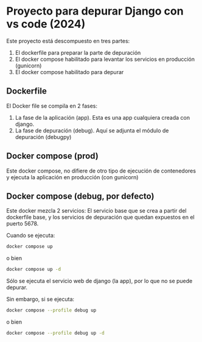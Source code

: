 # Proyecto para depurar Django con vs code (2024) #

Este proyecto está descompuesto en tres partes:
1. El dockerfile para preparar la parte de depuración
2. El docker compose habilitado para levantar los servicios en producción (gunicorn)
3. El docker compose habilitado para depurar

## Dockerfile ##
El Docker file se compila en 2 fases:
1. La fase de la aplicación (app). Esta es una app cualquiera creada con django.
2. La fase de depuración (debug). Aquí se adjunta el módulo de depuración (debugpy)

## Docker compose (prod) ##
Este docker compose, no difiere de otro tipo de ejecución de contenedores y ejecuta la aplicación en producción (con gunicorn)


## Docker compose (debug, por defecto) ##
Este docker mezcla 2 servicios: El servicio base que se crea a partir del dockerfile base, y los servicios de depuración que quedan expuestos en el puerto 5678.

Cuando se ejecuta:

```bash
docker compose up
```
o bien 
```bash
docker compose up -d
```
Sólo se ejecuta el servicio web de django (la app), por lo que no se puede depurar.

Sin embargo, si se ejecuta:
```bash
docker compose --profile debug up
```
o bien 
```bash
docker compose --profile debug up -d
```



